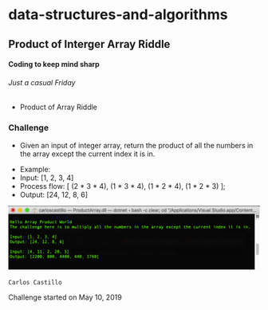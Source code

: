 # data-structures-and-algorithms

## Product of Interger Array Riddle

#### Coding to keep mind sharp
###### Just a casual Friday
* Product of Array Riddle 

### Challenge
* Given an input of integer array, return the product of all the numbers in the array except the current index it is in.
- Example:
- Input: [1, 2, 3, 4]
- Process flow: [ (2 * 3 * 4), (1 * 3 * 4), (1 * 2 * 4), (1 * 2 * 3) ];
- Output: [24, 12, 8, 6]

![](../../assets/ProductArray.png?raw=true)
```
Carlos Castillo
```
Challenge started on May 10, 2019

